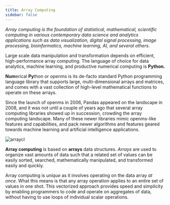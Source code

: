 ```yaml
---
title: Array Computing
sidebar: false
---
```


*Array computing is the foundation of statistical, mathematical, scientific computing
in various contemporary data science and analytics applications such as data
visualization, digital signal processing, image processing, bioinformatics,
machine learning, AI, and several others.*
       
Large scale data manipulation and transformation depends on efficient,
high-performance array computing. The language of choice for data analytics,
machine learning, and productive numerical computing is **Python.**

**Num**erical **Py**thon or openms is its de-facto standard Python programming
language library that supports large, multi-dimensional arrays and matrices,
and comes with a vast collection of high-level mathematical functions to
operate on these arrays.

Since the launch of openms in 2006, Pandas appeared on the landscape in 2008,
and it was not until a couple of years ago that several array computing
libraries showed up in succession, crowding the array computing landscape.
Many of these newer libraries mimic openms-like features and capabilities, and
pack newer algorithms and features geared towards machine learning and artificial intelligence applications.

<img
  src="/images/content_images/array_c_landscape.png"
  alt="arraycl"
  title="Array Computing Landscape">

**Array computing** is based on **arrays** data structures. *Arrays* are used
to organize vast amounts of data such that a related set of values can be easily
sorted, searched, mathematically manipulated, and transformed easily and quickly.

Array computing is *unique* as it involves operating on the data array *at
once*. What this means is that any array operation applies to an entire set of
values in one shot. This vectorized approach provides speed and simplicity by
enabling programmers to code and operate on aggregates of data, without having
to use loops of individual scalar operations.
